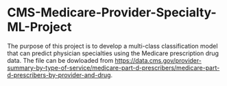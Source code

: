 # CMS-Medicare-Provider-Specialty-ML-Project

The purpose of this project is to develop a multi-class classification model that can predict physician specialties using the Medicare prescription drug data. The file can be dowloaded from https://data.cms.gov/provider-summary-by-type-of-service/medicare-part-d-prescribers/medicare-part-d-prescribers-by-provider-and-drug.
